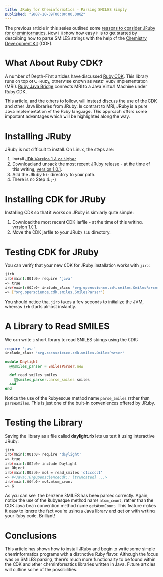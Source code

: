 ```yaml
---
title: JRuby for Cheminformatics - Parsing SMILES Simply
published: "2007-10-09T00:00:00.000Z"
---
```


The previous article in this series outlined some [reasons to consider JRuby for cheminformatics](/articles/2007/10/08/five-reasons-to-start-using-jruby-now). Now I'll show how easy it is to get started by describing how to parse SMILES strings with the help of the [Chemistry Development Kit](http://cdk.sf.net) (CDK).

# What About Ruby CDK?

A number of Depth-First articles have discussed [Ruby CDK](/articles/2007/10/04/ruby-cdk-for-newbies). This library runs on top of C-Ruby, otherwise known as Matz' Ruby Implementation (MRI). [Ruby Java Bridge](http://rjb.rubyforge.org/) connects MRI to a Java Virtual Machine under Ruby CDK.

This article, and the others to follow, will instead discuss the use of the CDK and other Java libraries from JRuby. In contrast to MRI, JRuby is a pure Java implementation of the Ruby language. This approach offers some important advantages which will be highlighted along the way.

# Installing JRuby

JRuby is not difficult to install. On Linux, the steps are:

1.  Install [JDK Version 1.4 or higher](http://java.sun.com).
2.  Download and unpack the most recent JRuby release - at the time of this writing, [version 1.0.1](http://dist.codehaus.org/jruby).
3.  Add the JRuby `bin` directory to your path.
4.  There is no Step 4. ;-)

# Installing CDK for JRuby

Installing CDK so that it works on JRuby is similarly quite simple:

1.  Download the most recent CDK jarfile - at the time of this writing, [version 1.0.1](http://downloads.sourceforge.net/cdk/cdk-1.0.1.jar?modtime=1182877138&big_mirror=0).
2.  Move the CDK jarfile to your JRuby `lib` directory.

# Testing CDK for JRuby

You can verify that your new CDK for JRuby installation works with `jirb`:

```bash
jirb
irb(main):001:0> require 'java'
=> true
irb(main):002:0> include_class 'org.openscience.cdk.smiles.SmilesParser'
=> ["org.openscience.cdk.smiles.SmilesParser"]
```

You should notice that `jirb` takes a few seconds to initialize the JVM, whereas `irb` starts almost instantly.

# A Library to Read SMILES

We can write a short library to read SMILES strings using the CDK:

```ruby
require 'java'
include_class 'org.openscience.cdk.smiles.SmilesParser'

module Daylight
  @@smiles_parser = SmilesParser.new

  def read_smiles smiles
    @@smiles_parser.parse_smiles smiles
  end
end
```

Notice the use of the Rubyesque method name `parse_smiles` rather than `parseSmiles`. This is just one of the built-in conveniences offered by JRuby.

# Testing the Library

Saving the library as a file called <strong>daylight.rb</strong> lets us test it using interactive JRuby:

```bash
jirb
irb(main):001:0> require 'daylight'
=> true
irb(main):002:0> include Daylight
=> Object
irb(main):003:0> mol = read_smiles 'c1ccccc1'
=> #<Java::OrgOpenscienceCdk:: [truncated] ...>
irb(main):004:0> mol.atom_count
=> 6
```

As you can see, the benzene SMILES has been parsed correctly. Again, notice the use of the Rubyesque method name `atom_count`, rather than the CDK Java bean convention method name `getAtomCount`. This feature makes it easy to ignore the fact you're using a Java library and get on with writing your Ruby code. Brilliant!

# Conclusions

This article has shown how to install JRuby and begin to write some simple cheminformatics programs with a distinctive Ruby flavor. Although the focus was on SMILES parsing, there's much more functionality to be found within the CDK and other cheminformatics libraries written in Java. Future articles will outline some of the possibilities.